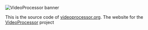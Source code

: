![VideoProcessor banner](https://github.com/defl/videoprocessor/blob/main/images/vp%20banner.png)

This is the source code of [videoprocessor.org](http://www.videoprocessor.org). The website for the [VideoProcessor](https://github.com/defl/videoprocessor) project
